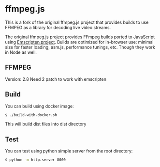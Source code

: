 # ffmpeg.js

This is a fork of the original ffmpeg.js project that provides builds to use FFMPEG as a library for decoding live video streams.

The original ffmpeg.js project provides FFmpeg builds ported to JavaScript using [Emscripten project](https://github.com/kripken/emscripten). Builds are optimized for in-browser use: minimal size for faster loading, asm.js, performance tunings, etc. Though they work in Node as well.

## FFMPEG
Version: 2.8
Need 2 patch to work with emscripten


## Build

You can build using docker image:

```bash
$ ./build-with-docker.sh
```

This will build dist files into dist directory

## Test

You can test using python simple server from the root directory:

```bash
$ python -m http.server 8000 
```
